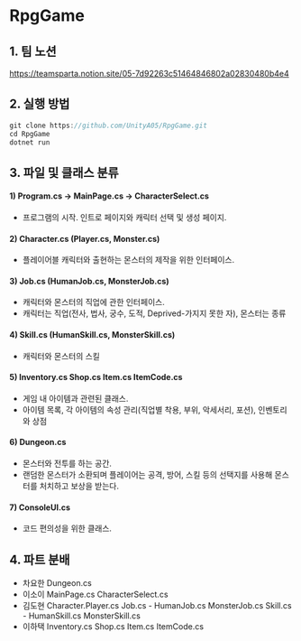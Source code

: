 # RpgGame
## 1. 팀 노션
https://teamsparta.notion.site/05-7d92263c51464846802a02830480b4e4
## 2. 실행 방법
~~~C#
git clone https://github.com/UnityA05/RpgGame.git
cd RpgGame
dotnet run
~~~
## 3. 파일 및 클래스 분류
#### 1) Program.cs → MainPage.cs → CharacterSelect.cs
- 프로그램의 시작. 인트로 페이지와 캐릭터 선택 및 생성 페이지.
#### 2) Character.cs (Player.cs, Monster.cs)
- 플레이어블 캐릭터와 출현하는 몬스터의 제작을 위한 인터페이스.
#### 3) Job.cs (HumanJob.cs, MonsterJob.cs)
- 캐릭터와 몬스터의 직업에 관한 인터페이스.
- 캐릭터는 직업(전사, 법사, 궁수, 도적, Deprived-가지지 못한 자), 몬스터는 종류
#### 4) Skill.cs (HumanSkill.cs, MonsterSkill.cs)
- 캐릭터와 몬스터의 스킬
#### 5) Inventory.cs Shop.cs Item.cs ItemCode.cs
- 게임 내 아이템과 관련된 클래스.
- 아이템 목록, 각 아이템의 속성 관리(직업별 착용, 부위, 악세서리, 포션), 인벤토리와 상점
#### 6) Dungeon.cs
- 몬스터와 전투를 하는 공간.
- 랜덤한 몬스터가 소환되며 플레이어는 공격, 방어, 스킬 등의 선택지를 사용해 몬스터를 처치하고 보상을 받는다.
#### 7) ConsoleUI.cs
- 코드 편의성을 위한 클래스.


## 4. 파트 분배
* 차요한
  Dungeon.cs
* 이소이
  MainPage.cs CharacterSelect.cs
* 김도현
  Character.Player.cs
  Job.cs - HumanJob.cs MonsterJob.cs
  Skill.cs - HumanSkill.cs MonsterSkill.cs
* 이하택
  Inventory.cs Shop.cs Item.cs ItemCode.cs

  

